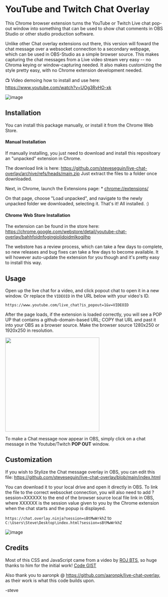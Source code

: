 YouTube and Twitch Chat Overlay
===============================

This Chrome browser extension turns the YouTube or Twitch Live chat pop-out window into something that can be used to show chat comments in OBS Studio or other studio production software.

Unlike other Chat overlay extensions out there, this version will foward the chat message over a websocket connection to a secondary webpage, which can be used in OBS-Studio as a simple browser source. This makes capturing the chat messages from a Live video stream very easy -- no Chroma keying or window-capturing needed.  It also makes customizing the style pretty easy, with no Chrome extension development needed.

📺 Video demoing how to install and use here: https://www.youtube.com/watch?v=UOg3RvHO-xk

![image](https://user-images.githubusercontent.com/2575698/121636030-485cbc00-ca55-11eb-8416-4d7626653fa8.png)

## Installation

You can install this package manually, or install it from the Chrome Web Store. 

#### Manual Installation

If manually installing, you just need to download and install this repositoary an "unpacked" extension in Chrome.

The download link is here: https://github.com/steveseguin/live-chat-overlay/archive/refs/heads/main.zip  Just extract the files to a folder once downloaded.

Next, in Chrome, launch the Extensions page:  * [chrome://extensions/](chrome://extensions/)

On that page, choose "Load unpacked", and navigate to the newly unpacked folder we downloaded, selecting it.  That's it! All installed.  :)

#### Chrome Web Store Installation

The extension can be found in the store here: https://chrome.google.com/webstore/detail/youtube-chat-overlay/bahhfoidnfogingiolidoidmlkogjlhp

The webstore has a review process, which can take a few days to complete, so new releases and bug fixes can take a few days to become available. It will however auto-update the extension for you though and it's pretty easy to install this way.

## Usage

Open up the live chat for a video, and click popout chat to open it in a new window. Or replace the `VIDEOID` in the URL below with your video's ID.

`https://www.youtube.com/live_chat?is_popout=1&v=VIDEOID`

After the page loads, if the extension is loaded correctly, you will see a POP UP that contains a github-domain-based URL; COPY that URL and past it into your OBS as a browser source.  Make the browser source 1280x250 or 1920x250 in resolution.

<img src="https://github.com/steveseguin/live-chat-overlay/raw/main/chat-screenshot.png" width="300">

To make a Chat message now appear in OBS, simply click on a chat message in the Youtube/Twitch **POP OUT** window.


## Customization

If you wish to Stylize the Chat message overlay in OBS, you can edit this file: https://github.com/steveseguin/live-chat-overlay/blob/main/index.html

You can download it to your local drive and open it directly in OBS. To link the file to the correct websocket connection, you will also need to add ?session=XXXXXX to the end of the browser source local file link in OBS, where XXXXXX is the session value given to you by the Chrome extension when the chat starts and the popup is displayed.

`https://chat.overlay.ninja?session=sBtMwWrkhZ` 
to 
`C:\Users\Steve\Desktop\index.html?session=sBtMwWrkhZ`

![image](https://user-images.githubusercontent.com/2575698/115710917-e929d780-a340-11eb-9bb8-15dd5e603904.png)

## Credits

Most of this CSS and JavaScript came from a video by [ROJ BTS](https://www.youtube.com/watch?v=NHy9D4ClTvc), so huge thanks to him for the initial work! [Code GIST](https://gist.github.com/rojbts/8f7a560947d1d8a5bbaad2add1277d26)

Also thank you to aaronpk @ https://github.com/aaronpk/live-chat-overlay, as their work is what this code builds upon.

-steve


